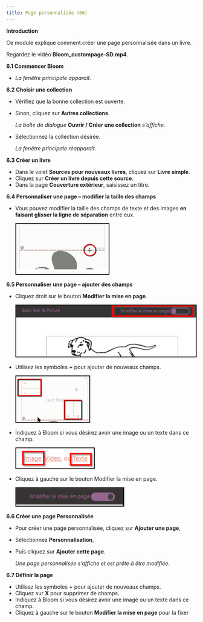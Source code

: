 ```yaml
---
title: Page personnalisée (06)
---
```

**Introduction**

Ce module explique comment.créer une page personnalisée dans un livre.

Regardez le vidéo **Bloom_custompage-SD.mp4**.

**6.1 Commencer Bloom**

-   *La fenêtre principale apparaît.*

**6.2 Choisir une collection**

-   Vérifiez que la bonne collection est ouverte.
-   Sinon, cliquez sur **Autres collections**.

    *La boîte de dialogue* **Ouvrir / Créer une collection** *s’affiche.*

-   Sélectionnez la collection désirée.

    *La fenêtre principale réapparaît*.

**6.3 Créer un livre**

-   Dans le volet **Sources pour nouveaux livres**, cliquez sur **Livre simple**.
-   Cliquez sur **Créer un livre depuis cette source**.
-   Dans la page **Couverture extérieur**, saisissez un titre.

**6.4 Personnaliser une page – modifier la taille des champs**

-   Vous pouvez modifier la taille des champs de texte et des images **en faisant glisser la ligne de séparation** entre eux.

    ![](media/c9d3862479c9bcf5cc0905eb5c1e5c9c.png)

**6.5 Personnaliser une page – ajouter des champs**

-   Cliquez droit sur le bouton **Modifier la mise en page**.

    ![](media/54f30d9fa8dc452b8a3488825e6b3be7.png)

-   Utilisez les symboles **+** pour ajouter de nouveaux champs.

    ![](media/01798fe41b751ce28db3751252f7bdee.png)

-   Indiquez à Bloom si vous désirez avoir une image ou un texte dans ce champ.

    ![](media/0065865c87f37ffce767b7251ce36291.png)

-   Cliquez à gauche sur le bouton Modifier la mise en page.

    ![](media/f6b55a4318256aa9c86a6a1eca745caa.png)

**6.6 Créer une page Personnalisée**

-   Pour créer une page personnalisée, cliquez sur **Ajouter une page**,
-   Sélectionnez **Personnalisation**,
-   Puis cliquez sur **Ajouter cette page**.

    *Une page personnalisée s’affiche et est prête à être modifiée*.

**6.7 Définir la page**

-   Utilisez les symboles **+** pour ajouter de nouveaux champs.
-   Cliquez sur **X** pour supprimer de champs.
-   Indiquez à Bloom si vous désirez avoir une image ou un texte dans ce champ.
-   Cliquez à gauche sur le bouton **Modifier la mise en page** pour la fixer
